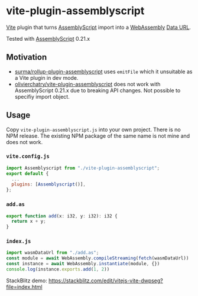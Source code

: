 # vite-plugin-assemblyscript

[Vite](https://vitejs.dev/) plugin that turns [AssemblyScript](https://www.assemblyscript.org/) import into a [WebAssembly](https://webassembly.org/) [Data URL](https://developer.mozilla.org/en-US/docs/Web/HTTP/Basics_of_HTTP/Data_URLs).

Tested with [AssemblyScript](https://www.assemblyscript.org/) 0.21.x

## Motivation

 * [surma/rollup-plugin-assemblyscript](https://github.com/surma/rollup-plugin-assemblyscript) uses `emitFile` which it unsuitable as a Vite plugin in dev mode.
 * [olivierchatry/vite-plugin-assemblyscript](https://github.com/olivierchatry/vite-plugin-assemblyscript) does not work with AssemblyScript 0.21.x due to breaking API changes. Not possible to specifiy import object.

## Usage

Copy `vite-plugin-assemblyscript.js` into your own project. There is no NPM release. The existing NPM package of the same name is not mine and does not work.

### `vite.config.js`

```js
import Assemblyscript from "./vite-plugin-assemblyscript";
export default {
  ...
  plugins: [Assemblyscript()],
};
```

### `add.as`

```ts
export function add(x: i32, y: i32): i32 {
  return x + y;
}
```

### `index.js`

```js
import wasmDataUrl from "./add.as";
const module = await WebAssembly.compileStreaming(fetch(wasmDataUrl))
const instance = await WebAssembly.instantiate(module, {})
console.log(instance.exports.add(1, 2))
```

StackBlitz demo: https://stackblitz.com/edit/vitejs-vite-dwpseg?file=index.html
